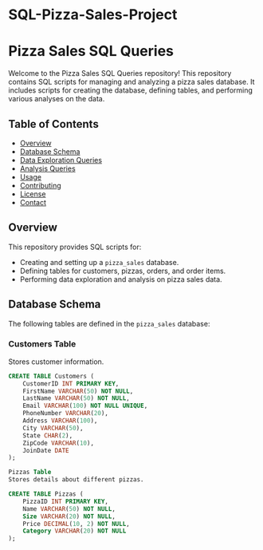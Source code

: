 # SQL-Pizza-Sales-Project

# Pizza Sales SQL Queries

Welcome to the Pizza Sales SQL Queries repository! This repository contains SQL scripts for managing and analyzing a pizza sales database. It includes scripts for creating the database, defining tables, and performing various analyses on the data.

## Table of Contents

- [Overview](#overview)
- [Database Schema](#database-schema)
- [Data Exploration Queries](#data-exploration-queries)
- [Analysis Queries](#analysis-queries)
- [Usage](#usage)
- [Contributing](#contributing)
- [License](#license)
- [Contact](#contact)

## Overview

This repository provides SQL scripts for:
- Creating and setting up a `pizza_sales` database.
- Defining tables for customers, pizzas, orders, and order items.
- Performing data exploration and analysis on pizza sales data.

## Database Schema

The following tables are defined in the `pizza_sales` database:

### Customers Table

Stores customer information.

```sql
CREATE TABLE Customers (
    CustomerID INT PRIMARY KEY,
    FirstName VARCHAR(50) NOT NULL,
    LastName VARCHAR(50) NOT NULL,
    Email VARCHAR(100) NOT NULL UNIQUE,
    PhoneNumber VARCHAR(20),
    Address VARCHAR(100),
    City VARCHAR(50),
    State CHAR(2),
    ZipCode VARCHAR(10),
    JoinDate DATE
);

Pizzas Table
Stores details about different pizzas.

CREATE TABLE Pizzas (
    PizzaID INT PRIMARY KEY,
    Name VARCHAR(50) NOT NULL,
    Size VARCHAR(20) NOT NULL,
    Price DECIMAL(10, 2) NOT NULL,
    Category VARCHAR(20) NOT NULL
);


